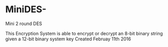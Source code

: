# MiniDES-
Mini 2 round DES

This Encryption System is able to encrypt or decrypt an 8-bit binary string given a 12-bit binary system key
Created Februay 11th 2016
